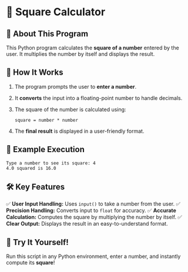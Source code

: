 # 🔢 Square Calculator

## 📖 About This Program
This Python program calculates the **square of a number** entered by the user. It multiplies the number by itself and displays the result.

## 🚀 How It Works
1. The program prompts the user to **enter a number**.
2. It **converts** the input into a floating-point number to handle decimals.
3. The square of the number is calculated using:
   
   ```
   square = number * number
   ```
   
4. The **final result** is displayed in a user-friendly format.

## 📌 Example Execution
```
Type a number to see its square: 4
4.0 squared is 16.0
```

## 🛠️ Key Features
✅ **User Input Handling:** Uses `input()` to take a number from the user.
✅ **Precision Handling:** Converts input to `float` for accuracy.
✅ **Accurate Calculation:** Computes the square by multiplying the number by itself.
✅ **Clear Output:** Displays the result in an easy-to-understand format.

## 🎉 Try It Yourself!
Run this script in any Python environment, enter a number, and instantly compute its **square**!

